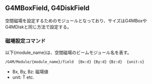 ## G4MBoxField, G4DiskField
 空間磁場を設定するためのモジュールとなっており、サイズはG4MBoxやG4MDiskと同じ方法で設定する。

### 磁場設定コマンド
 以下{module_name}は、空間磁場のビームモジュール名を表す。
```
/G4M/Module/{module_name}/field  {Bx:d} {By:d} {Bz:d}  {unit:s}
```
- Bx, By, Bz:  磁場値
- unit:  T etc.
